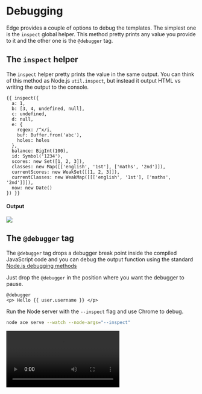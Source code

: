 # Debugging

Edge provides a couple of options to debug the templates. The simplest one is the `inspect` global helper. This method pretty prints any value you provide to it and the other one is the `@debugger` tag.

## The `inspect` helper

The `inspect` helper pretty prints the value in the same output. You can think of this method as Node.js `util.inspect`, but instead it output HTML vs writing the output to the console.

```edge
{{ inspect({
  a: 1,
  b: [3, 4, undefined, null],
  c: undefined,
  d: null,
  e: {
    regex: /^x/i,
    buf: Buffer.from('abc'),
    holes: holes
  },
  balance: BigInt(100),
  id: Symbol('1234'),
  scores: new Set([1, 2, 3]),
  classes: new Map([['english', '1st'], ['maths', '2nd']]),
  currentScores: new WeakSet([[1, 2, 3]]),
  currentClasses: new WeakMap([[['english', '1st'], ['maths', '2nd']]]),
  now: new Date()
}) }}
```

#### Output

![](/docs/assets/edge-inspect.webp)

## The `@debugger` tag

The `@debugger` tag drops a debugger break point inside the compiled JavaScript code and you can debug the output function using the standard [Node.js debugging methods](https://nodejs.org/api/debugger.html)

Just drop the `@debugger` in the position where you want the debugger to pause.

```edge
@debugger
<p> Hello {{ user.username }} </p>
```

Run the Node server with the `--inspect` flag and use Chrome to debug.

```sh
node ace serve --watch --node-args="--inspect"
```

<video src="/docs/assets/edge-debugger.mp4" controls />

